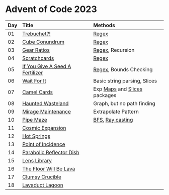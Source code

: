 # Advent of Code 2023

| Day | Title | Methods |
| - | :- | :- |
| 01 | [Trebuchet?!](https://adventofcode.com/2023/day/1) | [Regex](https://yourbasic.org/golang/regexp-cheat-sheet/)
| 02 | [Cube Conundrum](https://adventofcode.com/2023/day/2) | [Regex](https://yourbasic.org/golang/regexp-cheat-sheet/) 
| 03 | [Gear Ratios](https://adventofcode.com/2023/day/3) | [Regex](https://yourbasic.org/golang/regexp-cheat-sheet/), Recursion
| 04 | [Scratchcards](https://adventofcode.com/2023/day/4) | [Regex](https://yourbasic.org/golang/regexp-cheat-sheet/)
| 05 | [If You Give A Seed A Fertilizer](https://adventofcode.com/2023/day/5) | [Regex](https://yourbasic.org/golang/regexp-cheat-sheet/), Bounds Checking
| 06 | [Wait For It](https://adventofcode.com/2023/day/6) | Basic string parsing, Slices
| 07 | [Camel Cards](https://adventofcode.com/2023/day/7) | Exp [Maps](https://pkg.go.dev/golang.org/x/exp/maps) and [Slices](https://pkg.go.dev/golang.org/x/exp/slices) packages
| 08 | [Haunted Wasteland](https://adventofcode.com/2023/day/8) | Graph, but no path finding
| 09 | [Mirage Maintenance](https://adventofcode.com/2023/day/9) | Extrapolate Pattern
| 10 | [Pipe Maze](https://adventofcode.com/2023/day/10) | [BFS](https://en.wikipedia.org/wiki/Breadth-first_search), [Ray casting](https://en.wikipedia.org/wiki/Point_in_polygon)
| 11 | [Cosmic Expansion](https://adventofcode.com/2023/day/11) | 
| 12 | [Hot Springs](https://adventofcode.com/2023/day/12) |
| 13 | [Point of Incidence](https://adventofcode.com/2023/day/13) |
| 14 | [Parabolic Reflector Dish](https://adventofcode.com/2023/day/14) |
| 15 | [Lens Library](https://adventofcode.com/2023/day/15) |
| 16 | [The Floor Will Be Lava](https://adventofcode.com/2023/day/16) |
| 17 | [Clumsy Crucible](https://adventofcode.com/2023/day/17) |
| 18 | [Lavaduct Lagoon](https://adventofcode.com/2023/day/18) |

